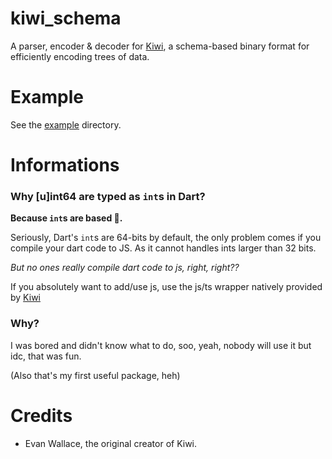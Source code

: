 # kiwi_schema

A parser, encoder & decoder for [Kiwi](https://github.com/evanw/kiwi), a schema-based binary format for efficiently encoding trees of data.

# Example
See the [example](./example/) directory.


# Informations

### Why [u]int64 are typed as `int`s in Dart?
__**Because `int`s are based 🗿.**__

Seriously, Dart's `int`s are 64-bits by default, the only problem comes if you compile your dart code to JS. As it cannot handles ints larger than 32 bits.

_But no ones really compile dart code to js, right, right??_

If you absolutely want to add/use js, use the js/ts wrapper natively provided by [Kiwi](https://github.com/evanw/kiwi/blob/master/examples/js.md)

### Why?
I was bored and didn't know what to do, soo, yeah, nobody will use it but idc, that was fun.

(Also that's my first useful package, heh)


# Credits
- Evan Wallace, the original creator of Kiwi.
